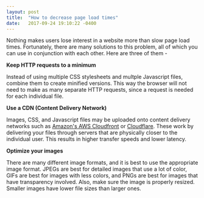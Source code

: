 ```yaml
---
layout: post
title:  "How to decrease page load times"
date:   2017-09-24 19:10:22 -0400
---
```



Nothing makes users lose interest in a website more than slow page load times. Fortunately, there are many solutions to this problem, all of which you can use in conjunction with each other. Here are three of them -


**Keep HTTP requests to a minimum**

Instead of using multiple CSS stylesheets and multple Javascript files, combine them to create minified versions. This way the browser will not need to make as many separate HTTP requests, since a request is needed for each individual file.


**Use a CDN (Content Delivery Network)**

Images, CSS, and Javascript files may be uploaded onto content delivery networks such as [Amazon's AWS Cloudfront](https://aws.amazon.com/cloudfront/) or [Cloudflare](https://www.cloudflare.com/). These work by delivering your files through servers that are physically closer to the individual user. This results in higher transfer speeds and lower latency.


**Optimize your images**

There are many different image formats, and it is best to use the appropriate image format. JPEGs are best for detailed images that use a lot of color, GIFs are best for images with less colors, and PNGs are best for images that have transparency involved. Also, make sure the image is properly resized. Smaller images have lower file sizes than larger ones.
